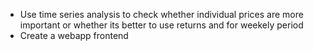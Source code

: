 - Use time series analysis to check whether individual prices are more important or whether its better to use returns and for weekely period
- Create a webapp frontend
